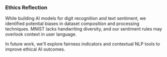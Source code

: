 ### Ethics Reflection

While building AI models for digit recognition and text sentiment, we identified potential biases in dataset composition and processing techniques. MNIST lacks handwriting diversity, and our sentiment rules may overlook context in user language.

In future work, we'll explore fairness indicators and contextual NLP tools to improve ethical AI outcomes.
